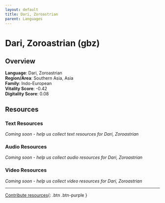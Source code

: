 ```yaml
---
layout: default
title: Dari, Zoroastrian
parent: Languages
---
```


# Dari, Zoroastrian (gbz)

## Overview

**Language**: Dari, Zoroastrian  
**Region/Area**: Southern Asia, Asia  
**Family**: Indo-European  
**Vitality Score**: -0.42  
**Digitality Score**: 0.08  

## Resources

### Text Resources
*Coming soon - help us collect text resources for Dari, Zoroastrian*

### Audio Resources
*Coming soon - help us collect audio resources for Dari, Zoroastrian*

### Video Resources
*Coming soon - help us collect video resources for Dari, Zoroastrian*

---

[Contribute resources](https://fairtrain.github.io/){: .btn .btn-purple }
